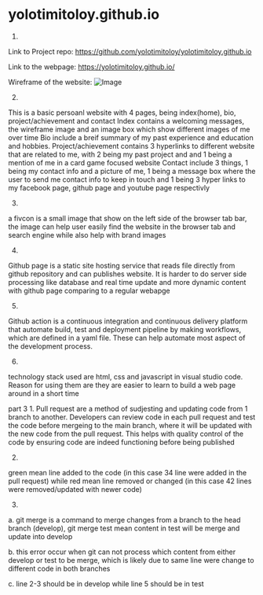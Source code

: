 # yolotimitoloy.github.io
1.
Link to Project repo: https://github.com/yolotimitoloy/yolotimitoloy.github.io

Link to the webpage: https://yolotimitoloy.github.io/

Wireframe of the website:
![Image](https://github.com/user-attachments/assets/06832b47-75fb-47af-8d6a-75a20099375f)

2.
This is a basic persoanl website with 4 pages, being index(home), bio, project/achievement and contact
Index contains a welcoming messages, the wireframe image and an image box which show different images of me over time
Bio include a breif summary of my past experience and education and hobbies.
Project/achievement contains 3 hyperlinks to different website that are related to me, with 2 being my past project and and 1 being a mention of me in a card game focused website
Contact include 3 things, 1 being my contact info and a picture of me, 1 being a message box where the user to send me contact info to keep in touch and 1 being 3 hyper links to my facebook page, github page and youtube page respectivly

3.
a fivcon is a small image that show on the left side of the browser tab bar, the image can help user easily find the website in the browser tab and search engine while also help with brand images

4.
Github page is a static site hosting service that reads file directly from github repository and can publishes website. It is harder to do server side processing like database and real time update and more dynamic content with github page comparing to a regular webapge

5.
Github action is a continuous integration and continuous delivery platform that automate build, test and deployment pipeline by making workflows, which are defined in a yaml file.
These can help automate most aspect of the development process.

6.
technology stack used are html, css and javascript in visual studio code. Reason for using them are they are easier to learn to build a web page around in a short time


part 3
1.
Pull request are a method of sudjesting and updating code from 1 branch to another. Developers can review code in each pull request and test the code before mergeing to the main branch, where it will be updated with the new code from the pull request. This helps with quality control of the code by ensuring code are indeed functioning before being published

2.
green mean line added to the code (in this case 34 line were added in the pull request) while red mean line removed or changed (in this case 42 lines were removed/updated with newer code)

3.
a. git merge is a command to merge changes from a branch to the head branch (develop), git merge test mean content in test will be merge and update into develop

b. this error occur when git can not process which content from either develop or test to be merge, which is likely due to same line were change to different code in both branches

c. 
line 2-3 should be in develop while line 5 should be in test

